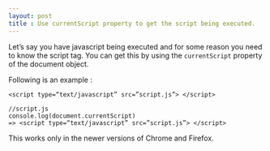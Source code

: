 ```yaml
---
layout: post
title : Use currentScript property to get the script being executed.
---
```


Let’s say you have javascript being executed and for some reason you need to know the script tag. You can get this by using the `currentScript` property of the document object.

Following is an example : 

```
<script type=“text/javascript” src=”script.js”> </script>

//script.js
console.log(document.currentScript)
=> <script type=“text/javascript” src=”script.js”> </script>

```
This works only in the newer versions of Chrome and Firefox. 
